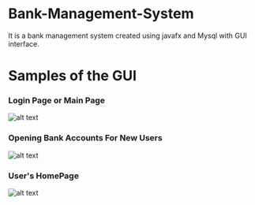 # Bank-Management-System
It is a bank management system created using javafx and Mysql with GUI interface.

# Samples of the GUI

### Login Page or Main Page
![alt text](http://github.com/ritikranjan12/Bank-Management-System/bank1.png?raw=true)


### Opening Bank Accounts For New Users 
![alt text](http://github.com/ritikranjan12/Bank-Management-System/bank2.png?raw=true)

### User's HomePage
![alt text](http://github.com/ritikranjan12/Bank-Management-System/bank3.png?raw=true)

